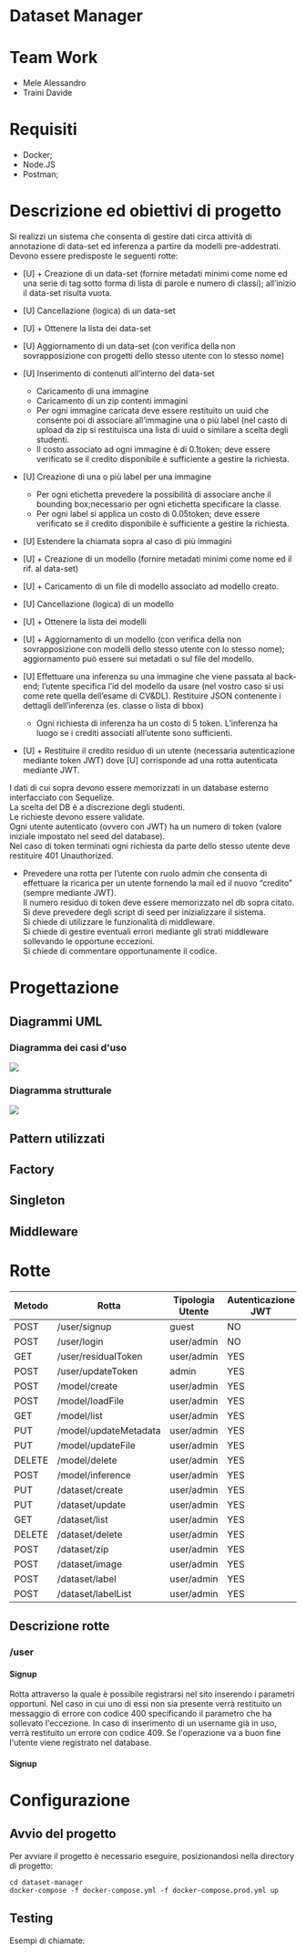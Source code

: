 # Dataset Manager

# Team Work
- Mele Alessandro
- Traini Davide

# Requisiti
- Docker;
- Node.JS
- Postman;

# Descrizione ed obiettivi di progetto
Si realizzi un sistema che consenta di gestire dati circa attività di annotazione di data-set ed inferenza a partire da modelli pre-addestrati. Devono essere predisposte le seguenti rotte:<br />
- [U] + Creazione di un data-set (fornire metadati minimi come nome ed una serie di tag sotto forma di lista di parole e numero di classi); all’inizio il data-set risulta vuota.
- [U] Cancellazione (logica) di un data-set
- [U] + Ottenere la lista dei data-set
- [U] Aggiornamento di un data-set (con verifica della non sovrapposizione con progetti dello stesso utente con lo stesso nome)
- [U] Inserimento di contenuti all’interno del data-set
    - Caricamento di una immagine
    - Caricamento di un zip contenti immagini
    - Per ogni immagine caricata deve essere restituito un uuid che consente poi di associare all’immagine una o più label (nel casto di upload da zip si restituisca una lista di uuid o similare a scelta degli studenti.
    * Il costo associato ad ogni immagine è di 0.1token; deve essere verificato se il credito disponibile è sufficiente a gestire la richiesta.
- [U] Creazione di una o più label per una immagine
    * Per ogni etichetta prevedere la possibilità di associare anche il bounding box;necessario per ogni etichetta specificare la classe.
    * Per ogni label si applica un costo di 0.05token; deve essere verificato se il credito disponibile è sufficiente a gestire la richiesta.
- [U] Estendere la chiamata sopra al caso di più immagini
- [U] + Creazione di un modello (fornire metadati minimi come nome ed il rif. al data-set)
- [U] + Caricamento di un file di modello associato ad modello creato.
- [U] Cancellazione (logica) di un modello
- [U] + Ottenere la lista dei modelli
- [U] + Aggiornamento di un modello (con verifica della non sovrapposizione con modelli dello stesso utente con lo stesso nome); aggiornamento può essere sui metadati o sul file del modello.
- [U] Effettuare una inferenza su una immagine che viene passata al back-end; l’utente specifica l’id
  del modello da usare (nel vostro caso si usi come rete quella dell’esame di CV&DL). Restituire JSON contenente i dettagli dell’inferenza (es. classe o lista di bbox)
  
    * Ogni richiesta di inferenza ha un costo di 5 token. L’inferenza ha luogo se i crediti associati all’utente sono sufficienti.
- [U] + Restituire il credito residuo di un utente (necessaria autenticazione mediante token JWT)
dove [U] corrisponde ad una rotta autenticata mediante JWT.

I dati di cui sopra devono essere memorizzati in un database esterno interfacciato con Sequelize. <br />La scelta del DB è a discrezione degli studenti. <br />
Le richieste devono essere validate.<br />
Ogni utente autenticato (ovvero con JWT) ha un numero di token (valore iniziale impostato nel seed del database).<br />
Nel caso di token terminati ogni richiesta da parte dello stesso utente deve restituire 401 Unauthorized.<br />
+ Prevedere una rotta per l’utente con ruolo admin che consenta di effettuare la ricarica per un utente fornendo la mail ed il nuovo “credito” (sempre mediante JWT).<br />
Il numero residuo di token deve essere memorizzato nel db sopra citato. <br />
Si deve prevedere degli script di seed per inizializzare il sistema.<br />
Si chiede di utilizzare le funzionalità di middleware.<br />
Si chiede di gestire eventuali errori mediante gli strati middleware sollevando le opportune eccezioni.<br />
Si chiede di commentare opportunamente il codice.<br />

# Progettazione

## Diagrammi UML
### Diagramma dei casi d'uso
<img src = "UML/use_case_diagram.png">

### Diagramma strutturale

<img src = "UML/DiagrammaProgetto.png">

## Pattern utilizzati

## Factory

## Singleton

## Middleware

# Rotte
Metodo | Rotta | Tipologia Utente | Autenticazione JWT | 
--- | --- | --- | --- |
POST | /user/signup | guest | NO |
POST | /user/login | user/admin | NO |
GET | /user/residualToken | user/admin | YES |
POST | /user/updateToken | admin | YES |
POST | /model/create | user/admin | YES |
POST | /model/loadFile | user/admin | YES |
GET | /model/list | user/admin | YES |
PUT | /model/updateMetadata | user/admin | YES |
PUT | /model/updateFile | user/admin | YES |
DELETE | /model/delete | user/admin | YES |
POST | /model/inference | user/admin | YES |
PUT | /dataset/create | user/admin | YES |
PUT | /dataset/update | user/admin | YES |
GET | /dataset/list | user/admin | YES |
DELETE | /dataset/delete | user/admin | YES |
POST | /dataset/zip | user/admin | YES |
POST | /dataset/image | user/admin | YES |
POST | /dataset/label | user/admin | YES |
POST | /dataset/labelList | user/admin | YES |

## Descrizione rotte 

### /user

#### Signup

Rotta attraverso la quale è possibile registrarsi nel sito inserendo i parametri opportuni. Nel caso in cui uno di essi non sia presente verrà restituito un messaggio di errore con codice 400 specificando il parametro che ha sollevato l'eccezione. In caso di inserimento di un username già in uso, verrà restituito un errore con codice 409. Se l'operazione va a buon fine l'utente viene registrato nel database. 

#### Signup


# Configurazione

## Avvio del progetto

Per avviare il progetto è necessario eseguire, posizionandosi nella directory di progetto:

```
cd dataset-manager
docker-compose -f docker-compose.yml -f docker-compose.prod.yml up 
```

## Testing 

Esempi di chiamate:



